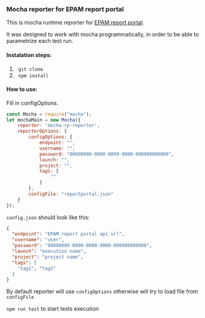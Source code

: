 ### Mocha reporter for EPAM report portal
This is mocha runtime reporter for [EPAM report portal](https://github.com/reportportal/reportportal).

It was designed to work with mocha programmatically, in order to be able to parametrize each test run.


#### Instalation steps:

1. ` git clone`
2. ` npm install`

#### How to use:
Fill in configOptions. 
```javascript
const Mocha = require("mocha");
let mochaMain = new Mocha({
    reporter: 'mocha-rp-reporter',
    reporterOptions: {
        configOptions: {
            endpoint: "",
            username: "",
            password: "00000000-0000-0000-0000-000000000000",
            launch: "",
            project: "",
            tags: [
                ""
            ]
        },
        configFile: "reportportal.json"
    }
});
```

`config.json` should look like this:

```json
{
  "endpoint": "EPAM report portal api url",
  "username": "user",
  "password": "00000000-0000-0000-0000-000000000000",
  "launch": "execution name",
  "project": "project name",
  "tags": [
    "tag1", "tag2"
  ]
}
```

By default reporter will use `configOptions` otherwise will try to load file from `configFile`

`npm run test` to start tests execution



